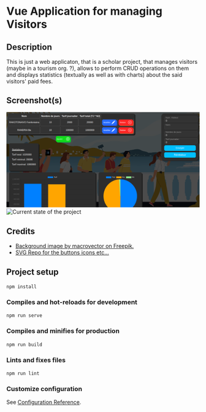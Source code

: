 # Vue Application for managing Visitors
## Description
This is just a web applicaton, that is a scholar project, that manages visitors (maybe in a tourism org. ?), allows to perform CRUD operations on them and displays statistics (textually as well as with charts) about the said visitors' paid fees.

## Screenshot(s)
![Current state of the project](screenshots/001.png)
![Current state of the project](screeshots/002.png)

## Credits
* [Background image by macrovector on Freepik.](https://www.freepik.com/free-vector/guide-sightseeing-background-with-tourist-attraction-symbols-flat-vector-illsutration_41684701.htm#fromView=search&page=1&position=28&uuid=299cfb93-5e12-4388-ab90-c91e1cbce89d)
* [SVG Repo for the buttons icons etc...](svgrepo.com)

## Project setup
```
npm install
```

### Compiles and hot-reloads for development
```
npm run serve
```

### Compiles and minifies for production
```
npm run build
```

### Lints and fixes files
```
npm run lint
```

### Customize configuration
See [Configuration Reference](https://cli.vuejs.org/config/).
